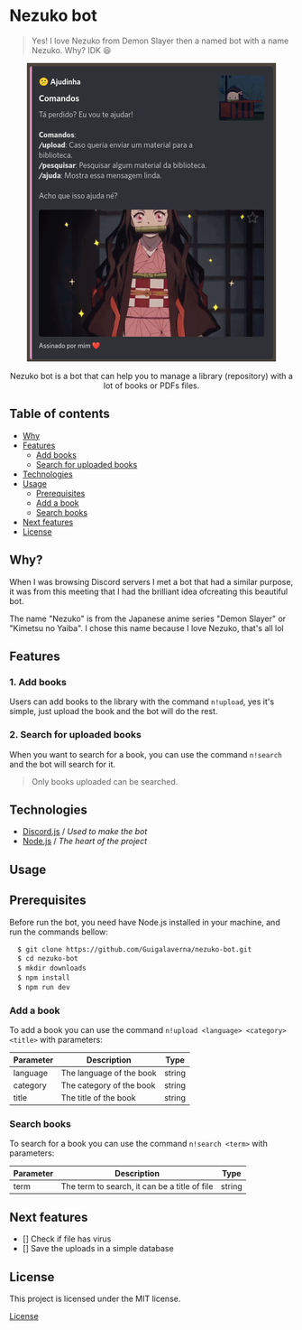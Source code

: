 # Nezuko bot

> Yes! I love Nezuko from Demon Slayer then a named bot with a name Nezuko. Why? IDK :laughing:

<p align='center'>
  <img src='.github/preview.png' alt='Help command of Nezuko bot'/>
</p>

<p align='center'>
  Nezuko bot is a bot that can help you to manage a library (repository) with a lot of books or PDFs files.
</p>

## Table of contents

- [Why](#why)
- [Features](#features)
  - [Add books](#1-add-books)
  - [Search for uploaded books](#2-search-for-uploaded-books)
- [Technologies](#technologies)
- [Usage](#usage)
  - [Prerequisites](#prerequisites)
  - [Add a book](#add-a-book)
  - [Search books](#search-books)
- [Next features](#next-features)
- [License](#license)

## Why?

When I was browsing Discord servers I met a bot that had a similar purpose, it was from this meeting that I had the brilliant idea of ​​creating this beautiful bot.

The name "Nezuko" is from the Japanese anime series "Demon Slayer" or "Kimetsu no Yaiba". I chose this name because I love Nezuko, that's all lol

## Features

### 1. Add books

Users can add books to the library with the command `n!upload`, yes it's simple, just upload the book and the bot will do the rest.

### 2. Search for uploaded books

When you want to search for a book, you can use the command `n!search` and the bot will search for it.

> Only books uploaded can be searched.

## Technologies

- [Discord.js](https://discord.js.org/) / _Used to make the bot_
- [Node.js](https://nodejs.org/) / _The heart of the project_

## Usage

## Prerequisites

Before run the bot, you need have Node.js installed in your machine, and run the commands bellow:

```bash
  $ git clone https://github.com/Guigalaverna/nezuko-bot.git
  $ cd nezuko-bot
  $ mkdir downloads
  $ npm install
  $ npm run dev
```

### Add a book

To add a book you can use the command `n!upload <language> <category> <title>` with parameters:

| Parameter | Description              | Type   |
| --------- | ------------------------ | ------ |
| language  | The language of the book | string |
| category  | The category of the book | string |
| title     | The title of the book    | string |

### Search books

To search for a book you can use the command `n!search <term>` with parameters:

| Parameter | Description                                   | Type   |
| --------- | --------------------------------------------- | ------ |
| term      | The term to search, it can be a title of file | string |

## Next features

- [] Check if file has virus
- [] Save the uploads in a simple database

## License

This project is licensed under the MIT license.

[License](./LICENSE)
